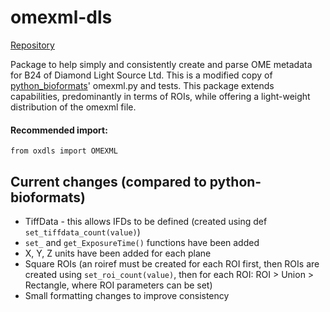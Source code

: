 # omexml-dls
[Repository](https://github.com/DiamondLightSource/python-omexml-dls)

Package to help simply and consistently create and parse OME metadata for B24 of Diamond Light Source Ltd. This is 
a modified copy of [python_bioformats](https://github.com/CellProfiler/python-bioformats)' omexml.py and tests. This package extends capabilities, predominantly in 
terms of ROIs, while offering a light-weight distribution of the omexml file.

#### Recommended import:
`from oxdls import OMEXML`

## Current changes (compared to python-bioformats)
* TiffData - this allows IFDs to be defined (created using def `set_tiffdata_count(value)`)
* `set_` and `get_ExposureTime()` functions have been added
* X, Y, Z units have been added for each plane
* Square ROIs (an roiref must be created for each ROI first, then ROIs are created using `set_roi_count(value)`, then for each ROI: ROI > Union > Rectangle, where ROI parameters can be set)
* Small formatting changes to improve consistency